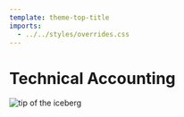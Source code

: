 ```yaml
---
template: theme-top-title
imports:
  - ../../styles/overrides.css
---
```


# Technical Accounting

![tip of the iceberg](/assets/iceberg-package-json-node-modules.png)